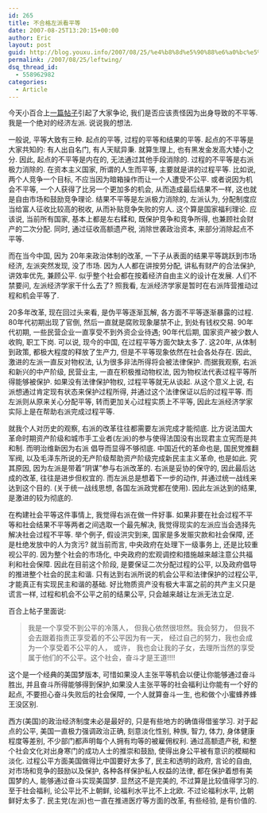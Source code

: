 ```yaml
---
id: 265
title: 不合格左派看平等
date: 2007-08-25T13:20:15+00:00
author: Eric
layout: post
guid: http://blog.youxu.info/2007/08/25/%e4%b8%8d%e5%90%88%e6%a0%bc%e5%b7%a6%e6%b4%be%e7%9c%8b%e5%b9%b3%e7%ad%89/
permalink: /2007/08/25/leftwing/
dsq_thread_id:
  - 558962982
categories:
  - Article
---
```

今天小百合上<a href="http://lilybbs.net/bbscon?board=NJUExpress&file=M.1188013353.A&num=10598" onclick="return top.js.OpenExtLink(window,event,this)" target="_blank">一篇帖子</a>引起了大家争论, 我们是否应该责怪因为出身导致的不平等. 我是一个绝对的经济左派. 说说我的想法.

一般说, 平等大致有三种. 起点的平等, 过程的平等和结果的平等. 起点的不平等是大家共知的: 有人出自名门, 有人天赋异秉. 就算生理上, 也有黑发金发高大矮小之分. 因此, 起点的不平等是内在的, 无法通过其他手段消除的. 过程的不平等是右派极力消除的. 在资本主义国家, 所谓的人生而平等, 主要就是讲的过程平等. 比如说, 两个人竞争一个目标, 不应当因为暗箱操作而让一个人遭受不公平. 或者说因为机会不平等, 一个人获得了比另一个更加多的机会, 从而造成最后结果不一样, 这也就是自由市场和鼓励竞争理论. 结果不平等是左派极力消除的, 左派认为, 分配制度应当给富人征收比较高的税收, 从而补贴竞争失败的穷人. 这个算是国家福利理论. 应该说, 当前所有国家, 基本上都是左右糅和, 既保护竞争和竞争所得, 也兼顾社会财产的二次分配. 同时, 通过征收高额遗产税, 消除世袭政治资本, 来部分消除起点不平等.

而在当今中国, 因为 20年来政治体制的改革, 一下子从表面的结果平等跳跃到市场经济, 左派突然发现, 没了市场. 因为人人都在讲按劳分配, 讲私有财产的合法保护, 讲效率优先, 兼顾公平. 似乎整个社会都在按着经济自由主义的设计在发展. 人们不禁要问, 左派经济学家干什么去了? 照我看, 左派经济学家是暂时在右派阵营推动过程和机会平等了.

20多年改革, 现在回过头来看, 是伪平等逐渐瓦解, 各方面不平等逐渐暴露的过程. 80年代初期出现了官倒, 然后一直就是腐败现象屡禁不止, 到处有钱权交易. 90年代初期, 一些民营企业一直享受不到外资企业待遇; 90年代后期, 国家资产被少数人收购, 职工下岗. 可以说, 现今的中国, 在过程平等方面欠缺太多了. 这20年, 从体制到政策, 都极大程度的释放了生产力, 但是不平等现象依然在社会各处存在. 因此, 激进的左派一直反对物权法, 认为很多非法所得将会被法律保护. 而据我观察, 右派和新兴的中产阶级, 民营业主, 一直在积极推动物权法, 因为物权法代表过程平等所得能够被保护. 如果没有法律保护物权, 过程平等就无从谈起. 从这个意义上说, 右派想通过肯定现有状态来保护过程所得, 并通过这个法律保证以后的过程平等. 而左派则从原来关心分配平等, 转而更加关心过程实质上不平等, 因此左派经济学家实际上是在帮助右派完成过程平等.

就我个人对历史的观察, 右派的改革往往都需要左派完成才能彻底. 比方说法国大革命时期资产阶级和城市手工业者(左派)的参与使得法国没有出现君主立宪而是共和制. 而明治维新因为右派 倡导而显得不够彻底. 中国近代的革命也是, 国民党推翻军阀, 以及毛泽东所说的无产阶级帮助资产阶级完成新民主主义革命, 也是如此. 究其原因, 因为左派是带着&#8221;阴谋&#8221;参与右派改革的. 右派是妥协的保守的, 因此最后达成的改革, 往往是进步但权宜的. 而左派总是想着下一步的动作, 并通过统一战线来达到这个目的. (关于统一战线思想, 各国左派政党都在使用). 因此左派达到的结果, 是激进的较为彻底的.

在构建社会平等这件事情上, 我觉得右派在做一件好事. 如果非要在社会过程不平等和社会结果不平等两者之间选取一个最先解决, 我觉得现实的左派应当会选择先解决社会过程不平等. 举个例子, 假设洪灾到来, 国家是多发赈灾款和社会保障, 还是杜绝发放中的人为贪污? 就当前而言, 中央政府在处理下一级事务上, 还是比较重视公平的. 因为整个社会的市场化, 中央政府的宏观调控和措施越来越注意公共福利和社会保障. 因此在目前这个阶段, 是要保证二次分配过程的公平, 以及政府倡导的推进整个社会的民主和谐. 只有达到右派所说的机会公平和法律保护的过程公平, 才能真正有实现民主和谐的基础. 好比物质资产没有极大丰富之前的共产主义只是谎言一样, 过程和机会不公平之前的结果公平, 只会越来越让左派无法立足.

百合上帖子里面说:

> 我是一个享受不到公平的冷落人， 但我心依然很坦然。我会努力， 但我不会去跟着指责正享受着的不公平因为有一天， 经过自己的努力，我也会成为一个享受着不公平的人， 或许， 我也会让我的子女，去理所当然的享受属于他们的不公平。这个社会，奋斗才是王道!!!!

这个是一个经典的美国梦版本, 可惜如果没人主张平等机会以便让你能够通过奋斗胜出, 并且奋斗所得能够得到保护,如果没人主张平等的社会福利让你能有一个好的起点, 不要担心奋斗失败后的社会保障, 一个人就算奋斗一生, 也和做个小蜜蜂养蜂王没区别.

西方(美国)的政治经济制度未必是最好的, 只是有些地方的确值得借鉴学习. 对于起点的公平, 美国一直极力强调政治正确, 刻意淡化性别, 种族, 智力, 体力, 身体健康程度等差别, 不少部门都声明每个人拥有均等的被雇佣权利. 通过高额遗产税, 和整个社会文化对出身寒门的成功人士的推崇和鼓励, 使得出身公平被有意识的模糊和淡化. 过程公平方面美国做得比中国要好太多了, 民主和透明的政府, 言论的自由, 对市场和竞争的鼓励以及保护, 各种各样保护私人权益的法律, 都在保护着想有美国梦的人, 能够通过奋斗实现美国梦. 显然这不是完美的, 不过算是比较值得学习的. 至于社会福利, 论公平比不上朝鲜, 论福利水平比不上北欧. 不过论福利水平, 比朝鲜好太多了. 民主党(左派)也一直在推进医疗等方面的改革, 有些经验, 是有价值的.